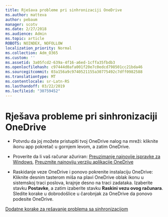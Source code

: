 ```yaml
---
title: Rješava probleme pri sinhronizaciji OneDrive
ms.author: matteva
author: pebaum
manager: scotv
ms.date: 2/27/2018
ms.audience: Admin
ms.topic: article
ROBOTS: NOINDEX, NOFOLLOW
localization_priority: Normal
ms.collection: Adm_O365
ms.custom: ''
ms.assetid: 3a05fcd2-639a-4f16-a6ed-1cffa35fbdb3
ms.openlocfilehash: c97444d0afa001f20e7c0edcd798501cc21bda46
ms.sourcegitcommit: 03a156a9c9740521155a30775492c7dff0982588
ms.translationtype: MT
ms.contentlocale: sr-Latn-RS
ms.lasthandoff: 03/22/2019
ms.locfileid: "30759452"
---
```

# <a name="fix-onedrive-sync-problems"></a>Rješava probleme pri sinhronizaciji OneDrive

- Potvrdu da joj možete pristupiti tvoj OneDrive nalog na mreži: kliknite ikonu app pokretač u gornjem levom, a zatim OneDrive.
    
- Proverite da li vaš računar ažuriran: [Preuzimanje najnovije ispravke za Windows](http://go.microsoft.com/fwlink/p/?LinkId=825773), [Preuzmite najnoviju verziju aplikacije OneDrive](https://go.microsoft.com/fwlink/p/?linkid=844652)
    
- Raskidanje veze OneDrive i ponovo pokrenite instalaciju OneDrive: Kliknite desnim tasterom miša na plavi OneDrive oblak ikonu u sistemskoj traci poslova, krajnje desno na traci zadataka. Izaberite stavku **Postavke**, a zatim izaberite stavku **Raskini vezu ovog računara**. Sledite korake u dobrodošlice u čarobnjak za OneDrive da ponovo podesite OneDrive.
    
[Dodatne korake za rešavanje problema sa sinhronizacijom](https://go.microsoft.com/fwlink/?linkid=866431)
  

